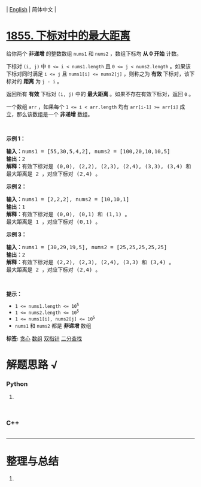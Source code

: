 | [English](README_EN.md) | 简体中文 |

# [1855. 下标对中的最大距离](https://leetcode.cn/problems/maximum-distance-between-a-pair-of-values)
<p>给你两个 <strong>非递增</strong> 的整数数组 <code>nums1</code>​​​​​​ 和 <code>nums2</code>​​​​​​ ，数组下标均 <strong>从 0 开始</strong> 计数。</p>

<p>下标对 <code>(i, j)</code> 中 <code>0 &lt;= i &lt; nums1.length</code> 且 <code>0 &lt;= j &lt; nums2.length</code> 。如果该下标对同时满足 <code>i &lt;= j</code> 且 <code>nums1[i] &lt;= nums2[j]</code> ，则称之为 <strong>有效</strong> 下标对，该下标对的 <strong>距离</strong> 为 <code>j - i</code>​​ 。​​</p>

<p>返回所有 <strong>有效</strong> 下标对<em> </em><code>(i, j)</code><em> </em>中的 <strong>最大距离</strong> 。如果不存在有效下标对，返回 <code>0</code> 。</p>

<p>一个数组 <code>arr</code> ，如果每个 <code>1 &lt;= i &lt; arr.length</code> 均有 <code>arr[i-1] &gt;= arr[i]</code> 成立，那么该数组是一个 <strong>非递增</strong> 数组。</p>

<p>&nbsp;</p>

<p><strong>示例 1：</strong></p>

<pre>
<strong>输入：</strong>nums1 = [55,30,5,4,2], nums2 = [100,20,10,10,5]
<strong>输出：</strong>2
<strong>解释：</strong>有效下标对是 (0,0), (2,2), (2,3), (2,4), (3,3), (3,4) 和 (4,4) 。
最大距离是 2 ，对应下标对 (2,4) 。
</pre>

<p><strong>示例 2：</strong></p>

<pre>
<strong>输入：</strong>nums1 = [2,2,2], nums2 = [10,10,1]
<strong>输出：</strong>1
<strong>解释：</strong>有效下标对是 (0,0), (0,1) 和 (1,1) 。
最大距离是 1 ，对应下标对 (0,1) 。</pre>

<p><strong>示例 3：</strong></p>

<pre>
<strong>输入：</strong>nums1 = [30,29,19,5], nums2 = [25,25,25,25,25]
<strong>输出：</strong>2
<strong>解释：</strong>有效下标对是 (2,2), (2,3), (2,4), (3,3) 和 (3,4) 。
最大距离是 2 ，对应下标对 (2,4) 。
</pre>

<p>&nbsp;</p>

<p><strong>提示：</strong></p>

<ul>
	<li><code>1 &lt;= nums1.length &lt;= 10<sup>5</sup></code></li>
	<li><code>1 &lt;= nums2.length &lt;= 10<sup>5</sup></code></li>
	<li><code>1 &lt;= nums1[i], nums2[j] &lt;= 10<sup>5</sup></code></li>
	<li><code>nums1</code> 和 <code>nums2</code> 都是 <strong>非递增</strong> 数组</li>
</ul>

**标签:**  [贪心](https://leetcode.cn/tag/greedy) [数组](https://leetcode.cn/tag/array) [双指针](https://leetcode.cn/tag/two-pointers) [二分查找](https://leetcode.cn/tag/binary-search) 
# 解题思路 √

### Python

1. 

```python

```


```python

```

### C++

```cpp

```

---



# 整理与总结

1. 
